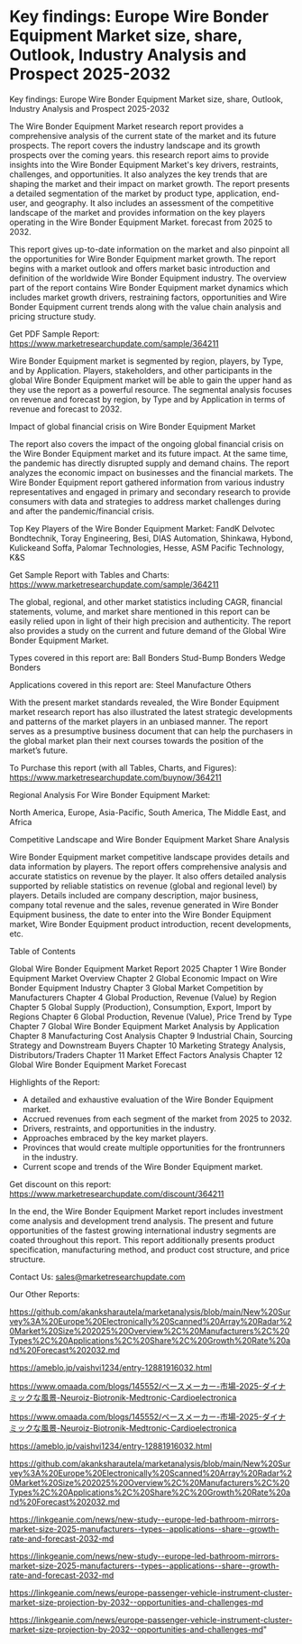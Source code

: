 # Key findings: Europe Wire Bonder Equipment Market size, share, Outlook, Industry Analysis and Prospect 2025-2032
 Key findings: Europe Wire Bonder Equipment Market size, share, Outlook, Industry Analysis and Prospect 2025-2032

The Wire Bonder Equipment Market research report provides a comprehensive analysis of the current state of the market and its future prospects. The report covers the industry landscape and its growth prospects over the coming years. this research report aims to provide insights into the Wire Bonder Equipment Market's key drivers, restraints, challenges, and opportunities. It also analyzes the key trends that are shaping the market and their impact on market growth. The report presents a detailed segmentation of the market by product type, application, end-user, and geography. It also includes an assessment of the competitive landscape of the market and provides information on the key players operating in the Wire Bonder Equipment Market. forecast from 2025 to 2032.

This report gives up-to-date information on the market and also pinpoint all the opportunities for Wire Bonder Equipment market growth. The report begins with a market outlook and offers market basic introduction and definition of the worldwide Wire Bonder Equipment industry. The overview part of the report contains Wire Bonder Equipment market dynamics which includes market growth drivers, restraining factors, opportunities and Wire Bonder Equipment current trends along with the value chain analysis and pricing structure study.

Get PDF Sample Report: https://www.marketresearchupdate.com/sample/364211

Wire Bonder Equipment market is segmented by region, players, by Type, and by Application. Players, stakeholders, and other participants in the global Wire Bonder Equipment market will be able to gain the upper hand as they use the report as a powerful resource. The segmental analysis focuses on revenue and forecast by region, by Type and by Application in terms of revenue and forecast to 2032.

Impact of global financial crisis on Wire Bonder Equipment Market

The report also covers the impact of the ongoing global financial crisis on the Wire Bonder Equipment market and its future impact. At the same time, the pandemic has directly disrupted supply and demand chains. The report analyzes the economic impact on businesses and the financial markets. The Wire Bonder Equipment report gathered information from various industry representatives and engaged in primary and secondary research to provide consumers with data and strategies to address market challenges during and after the pandemic/financial crisis.

Top Key Players of the Wire Bonder Equipment Market:
FandK Delvotec Bondtechnik, Toray Engineering, Besi, DIAS Automation, Shinkawa, Hybond, Kulickeand Soffa, Palomar Technologies, Hesse, ASM Pacific Technology, K&S


Get Sample Report with Tables and Charts: https://www.marketresearchupdate.com/sample/364211

The global, regional, and other market statistics including CAGR, financial statements, volume, and market share mentioned in this report can be easily relied upon in light of their high precision and authenticity. The report also provides a study on the current and future demand of the Global Wire Bonder Equipment Market.

Types covered in this report are:
Ball Bonders
Stud-Bump Bonders
Wedge Bonders


Applications covered in this report are:
Steel
Manufacture
Others


With the present market standards revealed, the Wire Bonder Equipment market research report has also illustrated the latest strategic developments and patterns of the market players in an unbiased manner. The report serves as a presumptive business document that can help the purchasers in the global market plan their next courses towards the position of the market’s future.

To Purchase this report (with all Tables, Charts, and Figures): https://www.marketresearchupdate.com/buynow/364211

Regional Analysis For Wire Bonder Equipment Market:

North America, Europe, Asia-Pacific, South America, The Middle East, and Africa

Competitive Landscape and Wire Bonder Equipment Market Share Analysis

Wire Bonder Equipment market competitive landscape provides details and data information by players. The report offers comprehensive analysis and accurate statistics on revenue by the player. It also offers detailed analysis supported by reliable statistics on revenue (global and regional level) by players. Details included are company description, major business, company total revenue and the sales, revenue generated in Wire Bonder Equipment business, the date to enter into the Wire Bonder Equipment market, Wire Bonder Equipment product introduction, recent developments, etc.

Table of Contents

Global Wire Bonder Equipment Market Report 2025
Chapter 1 Wire Bonder Equipment Market Overview
Chapter 2 Global Economic Impact on Wire Bonder Equipment Industry
Chapter 3 Global Market Competition by Manufacturers
Chapter 4 Global Production, Revenue (Value) by Region
Chapter 5 Global Supply (Production), Consumption, Export, Import by Regions
Chapter 6 Global Production, Revenue (Value), Price Trend by Type
Chapter 7 Global Wire Bonder Equipment Market Analysis by Application
Chapter 8 Manufacturing Cost Analysis
Chapter 9 Industrial Chain, Sourcing Strategy and Downstream Buyers
Chapter 10 Marketing Strategy Analysis, Distributors/Traders
Chapter 11 Market Effect Factors Analysis
Chapter 12 Global Wire Bonder Equipment Market Forecast

Highlights of the Report:

- A detailed and exhaustive evaluation of the Wire Bonder Equipment market.
- Accrued revenues from each segment of the market from 2025 to 2032.
- Drivers, restraints, and opportunities in the industry.
- Approaches embraced by the key market players.
- Provinces that would create multiple opportunities for the frontrunners in the industry.
- Current scope and trends of the Wire Bonder Equipment market.

Get discount on this report: https://www.marketresearchupdate.com/discount/364211

In the end, the Wire Bonder Equipment Market report includes investment come analysis and development trend analysis. The present and future opportunities of the fastest growing international industry segments are coated throughout this report. This report additionally presents product specification, manufacturing method, and product cost structure, and price structure.

Contact Us:
sales@marketresearchupdate.com

Our Other Reports:

https://github.com/akanksharautela/marketanalysis/blob/main/New%20Survey%3A%20Europe%20Electronically%20Scanned%20Array%20Radar%20Market%20Size%202025%20Overview%2C%20Manufacturers%2C%20Types%2C%20Applications%2C%20Share%2C%20Growth%20Rate%20and%20Forecast%202032.md

https://ameblo.jp/vaishvi1234/entry-12881916032.html

https://www.omaada.com/blogs/145552/ペースメーカー-市場-2025-ダイナミックな風景-Neuroiz-Biotronik-Medtronic-Cardioelectronica

https://www.omaada.com/blogs/145552/ペースメーカー-市場-2025-ダイナミックな風景-Neuroiz-Biotronik-Medtronic-Cardioelectronica

https://ameblo.jp/vaishvi1234/entry-12881916032.html

https://github.com/akanksharautela/marketanalysis/blob/main/New%20Survey%3A%20Europe%20Electronically%20Scanned%20Array%20Radar%20Market%20Size%202025%20Overview%2C%20Manufacturers%2C%20Types%2C%20Applications%2C%20Share%2C%20Growth%20Rate%20and%20Forecast%202032.md

https://linkgeanie.com/news/new-study--europe-led-bathroom-mirrors-market-size-2025-manufacturers--types--applications--share--growth-rate-and-forecast-2032-md

https://linkgeanie.com/news/new-study--europe-led-bathroom-mirrors-market-size-2025-manufacturers--types--applications--share--growth-rate-and-forecast-2032-md

https://linkgeanie.com/news/europe-passenger-vehicle-instrument-cluster-market-size-projection-by-2032--opportunities-and-challenges-md

https://linkgeanie.com/news/europe-passenger-vehicle-instrument-cluster-market-size-projection-by-2032--opportunities-and-challenges-md"
